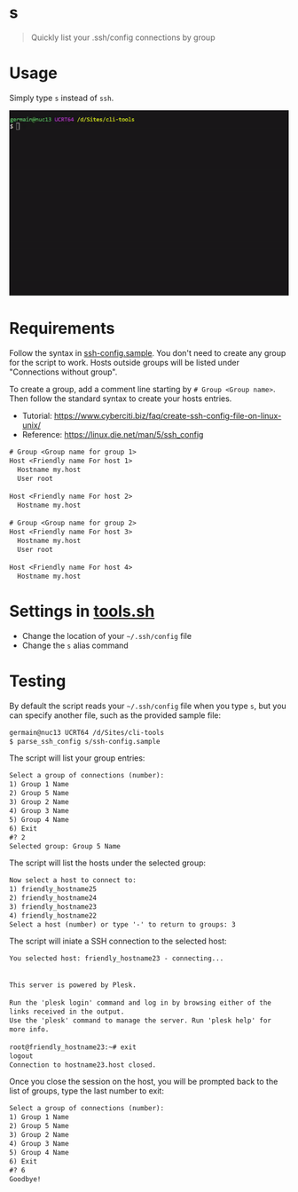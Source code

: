 # s

> Quickly list your .ssh/config connections by group

# Usage

Simply type `s` instead of `ssh`.

![demo](img/demo.gif)

# Requirements

Follow the syntax in [ssh-config.sample](ssh-config.sample).
You don't need to create any group for the script to work.
Hosts outside groups will be listed under "Connections without group".

To create a group, add a comment line starting by `# Group <Group name>`.
Then follow the standard syntax to create your hosts entries.
- Tutorial: https://www.cyberciti.biz/faq/create-ssh-config-file-on-linux-unix/
- Reference: https://linux.die.net/man/5/ssh_config

```
# Group <Group name for group 1>
Host <Friendly name For host 1>
  Hostname my.host
  User root

Host <Friendly name For host 2>
  Hostname my.host

# Group <Group name for group 2>
Host <Friendly name For host 3>
  Hostname my.host
  User root

Host <Friendly name For host 4>
  Hostname my.host
```

# Settings in [tools.sh](../tools.sh)

- Change the location of your `~/.ssh/config` file
- Change the `s` alias command


# Testing

By default the script reads your `~/.ssh/config` file when you type `s`, but you can specify another file, such as the provided sample file:

```
germain@nuc13 UCRT64 /d/Sites/cli-tools
$ parse_ssh_config s/ssh-config.sample
```

The script will list your group entries:

```
Select a group of connections (number):
1) Group 1 Name
2) Group 5 Name
3) Group 2 Name
4) Group 3 Name
5) Group 4 Name
6) Exit
#? 2
Selected group: Group 5 Name
```

The script will list the hosts under the selected group:

```
Now select a host to connect to:
1) friendly_hostname25
2) friendly_hostname24
3) friendly_hostname23
4) friendly_hostname22
Select a host (number) or type '-' to return to groups: 3
```

The script will iniate a SSH connection to the selected host:

```
You selected host: friendly_hostname23 - connecting...


This server is powered by Plesk.

Run the 'plesk login' command and log in by browsing either of the links received in the output.
Use the 'plesk' command to manage the server. Run 'plesk help' for more info.

root@friendly_hostname23:~# exit
logout
Connection to hostname23.host closed.
```

Once you close the session on the host, you will be prompted back to the list of groups, type the last number to exit:

```
Select a group of connections (number):
1) Group 1 Name
2) Group 5 Name
3) Group 2 Name
4) Group 3 Name
5) Group 4 Name
6) Exit
#? 6
Goodbye!
```